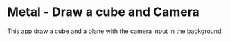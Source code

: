 # Metal - Draw a cube and Camera

This app draw a cube and a plane with the camera input in the background.
